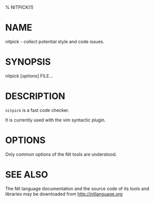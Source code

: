 % NITPICK(1)

# NAME

nitpick - collect potential style and code issues.

# SYNOPSIS

nitpick [*options*] FILE...

# DESCRIPTION

`nitpick` is a fast code checker.

It is currently used with the vim syntactic plugin.

# OPTIONS

Only common options of the Nit tools are understood.

# SEE ALSO

The Nit language documentation and the source code of its tools and libraries may be downloaded from <http://nitlanguage.org>
